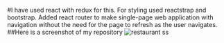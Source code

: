 #I have used react with redux for this. For styling used reactstrap and bootstrap. Added  react router to make single-page web application with navigation without the need for the page to refresh as the user navigates.
##Here is a screenshot of my repository
![restaurant ss](https://user-images.githubusercontent.com/67594524/95689210-81673700-0c0f-11eb-85ad-c68bb6b20ebf.png)
